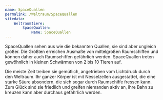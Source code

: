 ```yaml
---
name: SpaceQuallen
permalink: /Weltraum/SpaceQuallen
sitedata:
    Weltraumtiere:
        SpaceQuallen:
            Name: SpaceQuallen
---
```


SpaceQuallen sehen aus wie die bekannten Quallen, sie sind aber ungleich größer. Die Größten erreichen Ausmaße von mittelgroßen Raumschiffen und können daher auch Raumschiffen gefährlich werden. SpaceQuallen treten gewöhnlich in kleinen Schwärmen von 2 bis 10 Tieren auf.

Die meiste Zeit treiben sie gemütlich, angetrieben vom Lichtdruck durch den Weltraum. Ihr ganzer Körper ist mit Nesselzellen ausgestattet, die eine starke Säure absondern, die sich sogar durch Raumschiffe fressen kann. Zum Glück sind sie friedlich und greifen niemanden aktiv an, ihre Bahn zu kreuzen kann aber durchaus gefährlich werden.

